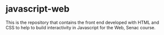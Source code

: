 # javascript-web
This is the repository that contains the front end developed with HTML and CSS to help to build interactivity in Javascript for the Web, Senac course.
